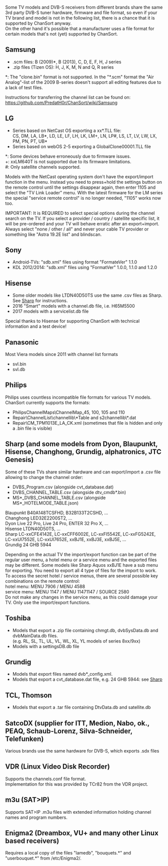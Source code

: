 Some TV models and DVB-S receivers from different brands share the same 3rd party DVB-S tuner hardware, firmware 
and file format, so even if your TV brand and model is not in the following list, there is a chance that it is 
supported by ChanSort anyway.  
On the other hand it's possible that a manufacturer uses a file format for certain models that's not (yet) supported
by ChanSort.

<a name="samsung"/>Samsung
---
- .scm files: B (2009)*, B (2013), C, D, E, F, H, J series  
- .zip files (Tizen OS): H, J, K, M, N and Q, R series  

\*: The "clone.bin" format is not supported. In the "*.scm" format
the "Air Analog"-list of the 2009 B-series doesn't support all 
editing features due to a lack of test files.

Instructions for transferring the channel list can be found on:
https://github.com/PredatH0r/ChanSort/wiki/Samsung

<a name="lg"/>LG
---
- Series based on NetCast OS exporting a xx\*.TLL file:  
  CS, DM, LA, LB\*, LD, LE, LF, LH, LK, LM+, LN, LP#, LS, LT, LV, LW, LX, PM, PN, PT, UB\*  
- Series based on webOS 2-5 exporting a GlobalClone00001.TLL file

\*: Some devices behave erroneously due to firmware issues.  
+: xxLM640T is not supported due to its firmware limitations.  
\#: Only satellite channels supported.

Models with the NetCast operating system don't have the export/import function in the menu. Instead you need to press+hold the 
settings button on the remote control until the settings disappear again, then enter 1105 and select the "TV Link Loader" menu.
With the latest firmware for the LM series the special "service remote control" is no longer needed, "1105" works now too.

IMPORTANT: It is REQUIRED to select special options during the channel search on the TV. If you select a provider / country / 
satellite specific list, it will be pre-ordered and your TV will behave erratic after an export+import.
Always select "none / other / all" and never your cable TV provider or something like "Astra 19.2E list" and blindscan.

<a name="sony"/>Sony
---
- Android-TVs: "sdb.xml" files using format "FormateVer" 1.1.0
- KDL 2012/2014: "sdb.xml" files using "FormatVer" 1.0.0, 1.1.0 and 1.2.0 

<a name="hisense"/>Hisense
---
- Some older models like LTDN40D50TS use the same .csv files as Sharp. See [Sharp](#sharp) for instructions.
- 2016 "Smart" models with a channel.db file, i.e. H65M5500  
- 2017 models with a servicelist.db file

Special thanks to Hisense for supporting ChanSort with technical information and a test device!

<a name="panasonic"/>Panasonic
---
Most Viera models since 2011 with channel list formats
- svl.bin 
- svl.db 

<a name="philips"/>Philips
---
Philips uses countless incompatible file formats for various TV models.
ChanSort currently supports the formats:  
- PhilipsChannelMaps\ChannelMap_45, 100, 105 and 110
- Repair\ChannelList\channellib\\\*Table and s2channellib\\\*.dat
- Repair\CM_TPM1013E_LA_CK.xml (sometimes that file is hidden and only a .bin file is visible)

<a name="sharp"/>Sharp (and some models from Dyon, Blaupunkt, Hisense, Changhong, Grundig, alphatronics, JTC Genesis)
---
Some of these TVs share similar hardware and can export/import a .csv file allowing to change the channel order:  
- DVBS_Program.csv (alongside cvt_database.dat)
- DVBS_CHANNEL_TABLE.csv (alongside dtv_cmdb\*.bin)
- MS\*_DVBS_CHANNEL_TABLE.csv (alongside MS\*_HOTELMODE_TABLE.json)
  
Blaupunkt B40A148TCSFHD, B32B133T2CSHD, ...  
Changhong LED32E2200ST2, ...  
Dyon Live 22 Pro, Live 24 Pro, ENTER 32 Pro X, ...  
Hisense LTDN40D50TS, ...  
Sharp LC-xxCFE4142E, LC-xxCFF6002E, LC-xxFI5542E, LC-xxFG5242E, LC-xxUI7552E, LC-xxUI7652E, xxBJ1E, xxBJ3E, xxBJ5E, ...  
Grundig 24 GHB 5944  

Depending on the actual TV the import/export function can be part of the regular user menu, a hotel menu or a service menu
and the exported files may be different. Some models like Sharp Aquos xxBJ1E have a sub menu for exporting. You need to
export all 4 type of files for the import to work.  
To access the secret hotel / service menus, there are several possible key combinations on the remote control:  
hotel menu: MENU 7906 / MENU 4588  
service menu: MENU 1147 / MENU 11471147 / SOURCE 2580  
Do not make any changes in the service menu, as this could damage your TV. Only use the import/export functions.

<a name="toshiba"/>Toshiba
---
- Models that export a .zip file containing chmgt.db, dvbSysData.db and dvbMainData.db files.  
(e.g. RL, SL, TL, UL, VL, WL, XL, YL models of series 8xx/9xx)  
- Models with a settingsDB.db file

<a name="grundig"/>Grundig
---
- Models that export files named dvb\*_config.xml.
- Models that export a cvt_database.dat file, e.g. 24 GHB 5944: see [Sharp](#Sharp)

<a name="tcl"/>TCL, Thomson
---
- Models that export a .tar file containing DtvData.db and satellite.db

<a name="satcodx"/>SatcoDX (supplier for ITT, Medion, Nabo, ok., PEAQ, Schaub-Lorenz, Silva-Schneider, Telefunken)
---
Various brands use the same hardware for DVB-S, which exports .sdx files 

<a name="vdr"/>VDR (Linux Video Disk Recorder)
---
Supports the channels.conf file format.  
Implementation for this was provided by TCr82 from the VDR project.

<a name="m3u"/>m3u (SAT>IP)
---
Supports SAT>IP .m3u files with extended information holding channel names and program numbers.

<a name="enigma2"/>Enigma2 (Dreambox, VU+ and many other Linux based receivers)
---
Requires a local copy of the files "lamedb", "bouquets.\*" and "userbouquet.\*" from /etc/Enigma2/.  

